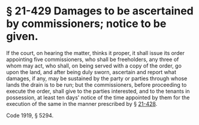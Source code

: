 # § 21-429 Damages to be ascertained by commissioners; notice to be given.

<p>If the court, on hearing the matter, thinks it proper, it shall issue its order appointing five commissioners, who shall be freeholders, any three of whom may act, who shall, on being served with a copy of the order, go upon the land, and after being duly sworn, ascertain and report what damages, if any, may be sustained by the party or parties through whose lands the drain is to be run; but the commissioners, before proceeding to execute the order, shall give to the parties interested, and to the tenants in possession, at least ten days' notice of the time appointed by them for the execution of the same in the manner prescribed by § <a href='http://law.lis.virginia.gov/vacode/21-428/'>21-428</a>.</p><p>Code 1919, § 5294.</p>